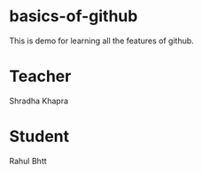 # basics-of-github
This is demo for learning all the features of github.
# Teacher 
Shradha Khapra
# Student
Rahul Bhtt